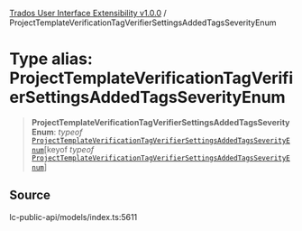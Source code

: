 [Trados User Interface Extensibility v1.0.0](../wiki/globals) / ProjectTemplateVerificationTagVerifierSettingsAddedTagsSeverityEnum

# Type alias: ProjectTemplateVerificationTagVerifierSettingsAddedTagsSeverityEnum

> **ProjectTemplateVerificationTagVerifierSettingsAddedTagsSeverityEnum**: *typeof* [`ProjectTemplateVerificationTagVerifierSettingsAddedTagsSeverityEnum`](../wiki/Variable.ProjectTemplateVerificationTagVerifierSettingsAddedTagsSeverityEnum)\[keyof *typeof* [`ProjectTemplateVerificationTagVerifierSettingsAddedTagsSeverityEnum`](../wiki/Variable.ProjectTemplateVerificationTagVerifierSettingsAddedTagsSeverityEnum)\]

## Source

lc-public-api/models/index.ts:5611
